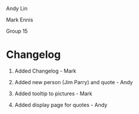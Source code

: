 Andy Lin

Mark Ennis

Group 15

# Changelog

1.  Added Changelog - Mark

2.  Added new person (Jim Parry) and quote - Andy

3. Added tooltip to pictures - Mark

4.  Added display page for quotes - Andy
